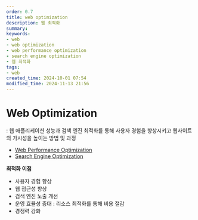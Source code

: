 ```yaml
---
order: 0.7
title: web optimization
description: 웹 최적화
summary:
keywords:
- web
- web optimization
- web performance optimization
- search engine optimization
- 웹 최적화
tags:
- web
created_time: 2024-10-01 07:54
modified_time: 2024-11-13 21:56
---
```


# Web Optimization
: 웹 애플리케이션 성능과 검색 엔진 최적화를 통해 사용자 경험을 향상시키고 웹사이트의 가시성을 높이는 방법 및 과정

- [Web Performance Optimization](./web-performance-optimization.md)
- [Search Engine Optimization](./search-engine-optimization.md)


**최적화 이점**
- 사용자 경험 향상
- 웹 접근성 향상
- 검색 엔진 노출 개선
- 운영 효율성 증대 : 리소스 최적화를 통해 비용 절감
- 경쟁력 강화
